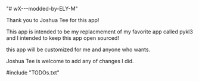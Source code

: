 "# wX---modded-by-ELY-M" 

Thank you to Joshua Tee for this app! 

This app is intended to be my replacmement of my favorite app called pykl3   
and I intended to keep this app open sourced!    

this app will be customized for me and anyone who wants.  

Joshua Tee is welcome to add any of changes I did.  


#include "TODOs.txt"

<object data="TODOS.txt"></object>


